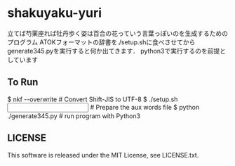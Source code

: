 # shakuyaku-yuri

立てば芍薬座れば牡丹歩く姿は百合の花っていう言葉っぽいのを生成するためのプログラム
ATOKフォーマットの辞書を./setup.shに食べさせてからgenerate345.pyを実行すると何か出てきます．
python3で実行するのを前提としています

## To Run

$ nkf --overwrite <oritinal input dictionary> # Convert Shift-JIS to UTF-8
$ ./setup.sh <input dictionary> # Prepare the aux words file
$ python ./generate345.py # run program with Python3

## LICENSE

This software is released under the MIT License, see LICENSE.txt.
